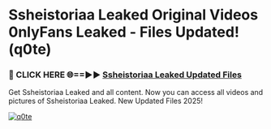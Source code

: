 # Ssheistoriaa Leaked Original Videos 0nlyFans Leaked - Files Updated! (q0te)

<h3>🔴 CLICK HERE 🌐==►► <a href="https://tinyurl.com/3hn5wdd3" rel="nofollow">Ssheistoriaa Leaked Updated Files</a></h3>

Get Ssheistoriaa Leaked and all content. Now you can access all videos and pictures of Ssheistoriaa Leaked. New Updated Files 2025!

[![q0te](https://i.imgur.com/4HnBqBT.gif)](https://tinyurl.com/3hn5wdd3)
